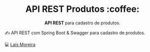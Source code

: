 <h1 align="center"> API REST Produtos :coffee: </h1>
<p align="center"> <strong> API REST </strong> para cadastro de produtos.  </p>

✍ API REST com Spring Boot & Swagger para cadastro de produtos. 

:computer: <a href="https://github.com/lais-mm">Laís Moreira </a></br>

